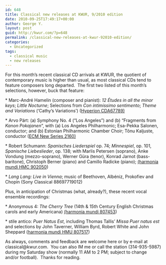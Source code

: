 ```yaml
---
id: 648
title: Classical new releases at KWUR, 9/2010 edition
date: 2010-09-25T17:49:17+00:00
author: George Y.
layout: post
guid: http://kwur.com/?p=648
permalink: /classical-new-releases-at-kwur-92010-edition/
categories:
  - Uncategorized
tags:
  - classical music
  - new releases
---
```

<div class="pf-content">
  <p>
    For this month’s recent classical CD arrivals at KWUR, the quotient of contemporary music is higher than usual, as most classical CDs tend to feature composers long departed.  The first two listed of this month’s selections, however, buck that feature:
  </p>
  
  <p>
    * Marc-André Hamelin (composer and pianist): <em>12 Études in all the minor keys</em>; <em>Little Nocturne</em>; Selections from <em>Con intimissimo sentimento</em>; <em>Theme and Variations</em> (‘Cathy’s Variations’) (<a title="Hyperion CDA67789" href="http://www.hyperion-records.co.uk/al.asp?al=CDA67789" target="_blank">Hyperion CDA67789)</a>
  </p>
  
  <p>
    * Arvo Pärt: (a) Symphony No. 4 (“Los Angeles”) and (b) “Fragments from <em>Kanon Pokajanen</em>“, with (a) Los Angeles Philharmonic; Esa-Pekka Salonen, conductor; and (b) Estonian Philharmonic Chamber Choir; Tõnu Kaljuste, conductor (<a title="ECM New Series 2160" href="http://www.ecmrecords.com/Catalogue/New_Series/2100/2160.php" target="_blank">ECM New Series 2160)</a>
  </p>
  
  <p>
    * Robert Schumann: <em>Spanisches Liederspiel</em> op. 74; <em>Minnespiel</em>, op. 101, <em>Spanische Liebeslieder</em>, op. 138; with Marlis Petersen (soprano), Anke Vondung (mezzo-soprano), Werner Güra (tenor), Konrad Jarnot (bass-baritone), Christoph Berner (piano) and Camillo Radicke (piano); <a title="harmonua mundi HMC 902050" href="http://www.harmoniamundi.com/#/albums?id=1559" target="_blank">(harmonia mundi HMC 902050</a>)
  </p>
  
  <p>
    * <em>Lang Lang: Live in Vienna</em>; music of Beethoven, Albéniz, Prokofiev and Chopin (Sony Classical 88697719012)
  </p>
  
  <p>
    Plus, in anticipation of Christmas (what, already?), these recent vocal ensemble recordings:
  </p>
  
  <p>
    * Anonymous 4: <em>The Cherry Tree</em> (14th & 15th Century English Christmas carols and early Americana) <a title="harmonia mundi 807453" href="http://www.harmoniamundi.com/#/albums?id=1562">(harmonia mundi 807453</a>)
  </p>
  
  <p>
    * stile antico: <em>Puer Natus Est</em>, including Thomas Tallis’ <em>Missa Puer natus est</em> and selections by John Taverner, William Byrd, Robert White and John Sheppard (<a title="harmonia mundi 807157" href="http://www.harmoniamundi.com/#/albums?id=1561" target="_blank">harmonia mundi HMU 807517</a>)
  </p>
  
  <p>
    As always, comments and feedback are welcome here or by e-mail at classical@kwur.com.  You can also IM me or call the station (314-935-5987) during my Saturday show (normally 11 AM to 2 PM; subject to change and/or football).  Thanks for reading.
  </p>
</div>